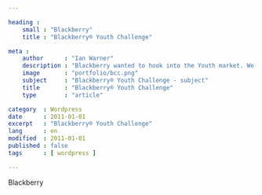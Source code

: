 ```yaml
---

heading :
    small : "Blackberry"
    title : "Blackberry® Youth Challenge"

meta :
    author      : "Ian Warner"
    description : "Blackberry wanted to hook into the Youth market. We built the site using a Custom Wordpress theme and plugins."
    image       : "portfolio/bcc.png"
    subject     : "Blackberry® Youth Challenge - subject"
    title       : "Blackberry® Youth Challenge"
    type        : "article"

category  : Wordpress
date      : 2011-01-01
excerpt   : "Blackberry® Youth Challenge"
lang      : en
modified  : 2011-01-01
published : false
tags      : [ wordpress ]

---
```


Blackberry
